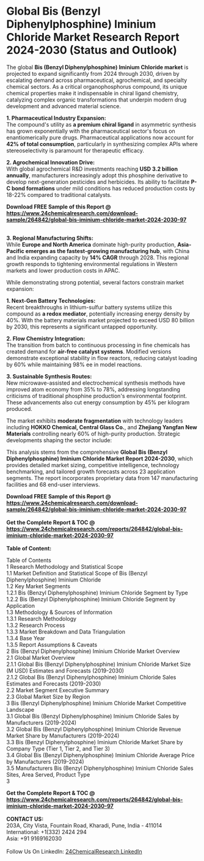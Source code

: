 <h1>Global Bis (Benzyl Diphenylphosphine) Iminium Chloride Market Research Report 2024-2030 (Status and Outlook)</h1><p>The global <strong>Bis (Benzyl Diphenylphosphine) Iminium Chloride market</strong> is projected to expand significantly from 2024 through 2030, driven by escalating demand across pharmaceutical, agrochemical, and specialty chemical sectors. As a critical organophosphorus compound, its unique chemical properties make it indispensable in chiral ligand chemistry, catalyzing complex organic transformations that underpin modern drug development and advanced material science.</p><p><strong>1. Pharmaceutical Industry Expansion:</strong><br>
The compound's utility as <strong>a premium chiral ligand</strong> in asymmetric synthesis has grown exponentially with the pharmaceutical sector's focus on enantiomerically pure drugs. Pharmaceutical applications now account for <strong>42% of total consumption</strong>, particularly in synthesizing complex APIs where stereoselectivity is paramount for therapeutic efficacy.</p><p><strong>2. Agrochemical Innovation Drive:</strong><br>
With global agrochemical R&amp;D investments reaching <strong>USD 3.2 billion annually</strong>, manufacturers increasingly adopt this phosphine derivative to develop next-generation pesticides and herbicides. Its ability to facilitate <strong>P-C bond formations</strong> under mild conditions has reduced production costs by 18-22% compared to traditional catalysts.</p><div><b>Download FREE Sample of this Report @ 
            <a href="https://www.24chemicalresearch.com/download-sample/264842/global-bis-iminium-chloride-market-2024-2030-97">
            https://www.24chemicalresearch.com/download-sample/264842/global-bis-iminium-chloride-market-2024-2030-97</a></b></div><br><p><strong>3. Regional Manufacturing Shifts:</strong><br>
While <strong>Europe and North America</strong> dominate high-purity production, <strong>Asia-Pacific emerges as the fastest-growing manufacturing hub</strong>, with China and India expanding capacity by <strong>14% CAGR</strong> through 2028. This regional growth responds to tightening environmental regulations in Western markets and lower production costs in APAC.</p><p>While demonstrating strong potential, several factors constrain market expansion:</p><p><strong>1. Next-Gen Battery Technologies:</strong><br>
Recent breakthroughs in lithium-sulfur battery systems utilize this compound as <strong>a redox mediator</strong>, potentially increasing energy density by 40%. With the battery materials market projected to exceed USD 80 billion by 2030, this represents a significant untapped opportunity.</p><p><strong>2. Flow Chemistry Integration:</strong><br>
The transition from batch to continuous processing in fine chemicals has created demand for <strong>air-free catalyst systems</strong>. Modified versions demonstrate exceptional stability in flow reactors, reducing catalyst loading by 60% while maintaining 98% ee in model reactions.</p><p><strong>3. Sustainable Synthesis Routes:</strong><br>
New microwave-assisted and electrochemical synthesis methods have improved atom economy from 35% to 78%, addressing longstanding criticisms of traditional phosphine production's environmental footprint. These advancements also cut energy consumption by 45% per kilogram produced.</p><p>The market exhibits <strong>moderate fragmentation</strong> with technology leaders including <strong>HOKKO Chemical, Central Glass Co.</strong>, and <strong>Zhejiang Yangfan New Materials</strong> controlling nearly 60% of high-purity production. Strategic developments shaping the sector include:</p><p>This analysis stems from the comprehensive <strong>Global Bis (Benzyl Diphenylphosphine) Iminium Chloride Market Report 2024-2030</strong>, which provides detailed market sizing, competitive intelligence, technology benchmarking, and tailored growth forecasts across 23 application segments. The report incorporates proprietary data from 147 manufacturing facilities and 68 end-user interviews.</p><div><b>Download FREE Sample of this Report @ 
            <a href="https://www.24chemicalresearch.com/download-sample/264842/global-bis-iminium-chloride-market-2024-2030-97">
            https://www.24chemicalresearch.com/download-sample/264842/global-bis-iminium-chloride-market-2024-2030-97</a></b></div><br><div><b>Get the Complete Report & TOC @ 
            <a href="https://www.24chemicalresearch.com/reports/264842/global-bis-iminium-chloride-market-2024-2030-97">
            https://www.24chemicalresearch.com/reports/264842/global-bis-iminium-chloride-market-2024-2030-97</a></b></div><br>
            <b>Table of Content:</b><p>Table of Contents<br />
1 Research Methodology and Statistical Scope<br />
1.1 Market Definition and Statistical Scope of Bis (Benzyl Diphenylphosphine) Iminium Chloride<br />
1.2 Key Market Segments<br />
1.2.1 Bis (Benzyl Diphenylphosphine) Iminium Chloride Segment by Type<br />
1.2.2 Bis (Benzyl Diphenylphosphine) Iminium Chloride Segment by Application<br />
1.3 Methodology & Sources of Information<br />
1.3.1 Research Methodology<br />
1.3.2 Research Process<br />
1.3.3 Market Breakdown and Data Triangulation<br />
1.3.4 Base Year<br />
1.3.5 Report Assumptions & Caveats<br />
2 Bis (Benzyl Diphenylphosphine) Iminium Chloride Market Overview<br />
2.1 Global Market Overview<br />
2.1.1 Global Bis (Benzyl Diphenylphosphine) Iminium Chloride Market Size (M USD) Estimates and Forecasts (2019-2030)<br />
2.1.2 Global Bis (Benzyl Diphenylphosphine) Iminium Chloride Sales Estimates and Forecasts (2019-2030)<br />
2.2 Market Segment Executive Summary<br />
2.3 Global Market Size by Region<br />
3 Bis (Benzyl Diphenylphosphine) Iminium Chloride Market Competitive Landscape<br />
3.1 Global Bis (Benzyl Diphenylphosphine) Iminium Chloride Sales by Manufacturers (2019-2024)<br />
3.2 Global Bis (Benzyl Diphenylphosphine) Iminium Chloride Revenue Market Share by Manufacturers (2019-2024)<br />
3.3 Bis (Benzyl Diphenylphosphine) Iminium Chloride Market Share by Company Type (Tier 1, Tier 2, and Tier 3)<br />
3.4 Global Bis (Benzyl Diphenylphosphine) Iminium Chloride Average Price by Manufacturers (2019-2024)<br />
3.5 Manufacturers Bis (Benzyl Diphenylphosphine) Iminium Chloride Sales Sites, Area Served, Product Type<br />
3</p><div><b>Get the Complete Report & TOC @ 
            <a href="https://www.24chemicalresearch.com/reports/264842/global-bis-iminium-chloride-market-2024-2030-97">
            https://www.24chemicalresearch.com/reports/264842/global-bis-iminium-chloride-market-2024-2030-97</a></b></div><br><b>CONTACT US:</b><br>
            203A, City Vista, Fountain Road, Kharadi, Pune, India - 411014<br>
            International: +1(332) 2424 294<br>
            Asia: +91 9169162030 <br><br>
            Follow Us On LinkedIn: <a href="https://www.linkedin.com/company/24chemicalresearch/">24ChemicalResearch LinkedIn</a>